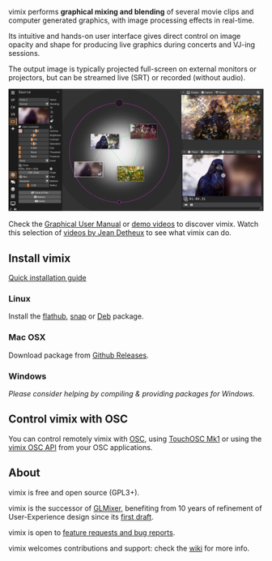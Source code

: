 vimix performs **graphical mixing and blending** of several movie clips and
computer generated graphics, with image processing effects in real-time.

Its intuitive and hands-on user interface gives direct control on image opacity and
shape for producing live graphics during concerts and VJ-ing sessions.

The output image is typically projected full-screen on external monitors 
or projectors, but can be streamed live (SRT) or recorded (without audio).

![screenshot](vimix_screenshot.png)

Check the [Graphical User Manual](https://github.com/brunoherbelin/vimix/wiki/User-manual) or [demo videos](https://vimeo.com/vimix) to discover vimix.
Watch this selection of [videos by Jean Detheux](https://vimeo.com/showcase/7871359) to see what vimix can do.

## Install vimix

[Quick installation guide](https://github.com/brunoherbelin/vimix/wiki/Quick-Installation-Guide)

### Linux

Install the [flathub](https://flathub.org/apps/details/io.github.brunoherbelin.Vimix), [snap](https://snapcraft.io/vimix) or [Deb](https://tracker.debian.org/pkg/vimix) package. 

### Mac OSX

Download package from [Github Releases](https://github.com/brunoherbelin/vimix/releases).

### Windows

*Please consider helping by compiling & providing packages for Windows.*

## Control vimix with OSC

You can control remotely vimix with [OSC](https://en.wikipedia.org/wiki/Open_Sound_Control), using [TouchOSC Mk1](https://github.com/brunoherbelin/vimix/wiki/TouchOSC-companion)
or using the [vimix OSC API](https://github.com/brunoherbelin/vimix/wiki/Open-Sound-Control-API) from your OSC applications.

## About

vimix is free and open source (GPL3+).

vimix is the successor of [GLMixer](https://sourceforge.net/projects/glmixer/), benefiting
from 10 years of refinement of User-Experience design since its [first draft](https://sourceforge.net/p/glmixer/wiki/GLMixer%20History/).

vimix is open to [feature requests and bug reports](https://github.com/brunoherbelin/vimix/issues).

vimix welcomes contributions and support: check the [wiki](https://github.com/brunoherbelin/vimix/wiki) for more info.




[comment]: # (webpage hosted at https://brunoherbelin.github.io/vimix/)
